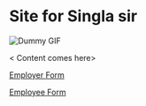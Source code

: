 # Site for Singla sir

<Dummy GIF below>
  
![Dummy GIF](images/image.gif)

< Content comes here>

[Employer Form](https://goo.gl/forms/USKwN4lJoKBIawTo2)          

[Employee Form](https://goo.gl/forms/Ii9ndq99mcpcFnJt2)
